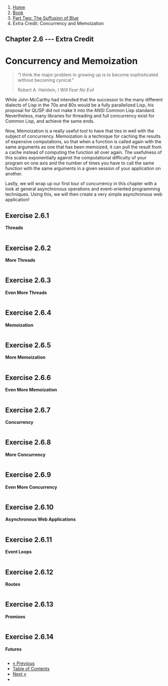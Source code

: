 <ol class="breadcrumb">
  <li><a href="/">Home</a></li>
  <li><a href="/book/">Book</a></li>
  <li><a href="/book/2-0-0-overview/">Part Two: The Suffusion of Blue</a></li>
  <li class="active">Extra Credit: Concurrency and Memoization</li>
</ol>

## Chapter 2.6 --- Extra Credit

# Concurrency and Memoization

> "I think the major problem in growing up is to become sophisticated without becoming cynical."
> <footer>Robert A. Heinlein, <em>I Will Fear No Evil</em></footer>

While John McCarthy had intended that the successor to the many different dialects of Lisp in the 70s and 80s would be a fully parallelized Lisp, his proposal for QLISP did not make it into the ANSI Common Lisp standard.  Nevertheless, many libraries for threading and full concurrency exist for Common Lisp, and achieve the same ends.

Now, Memoization is a really useful tool to have that ties in well with the subject of concurrency.  Memoization is a technique for caching the results of expensive computations, so that when a function is called again with the same arguments as one that has been memoized, it can pull the result from a cache instead of computing the function all over again.  The usefulness of this scales exponentially against the computational difficulty of your program on one axis and the number of times you have to call the same function with the same arguments in a given session of your application on another.

Lastly, we will wrap up our first tour of concurrency in this chapter with a look at general asynchronous operations and event-oriented programming techniques. Using this, we will then create a very simple asynchronous web application!

## Exercise 2.6.1

**Threads**

```lisp

```

## Exercise 2.6.2

**More Threads**

```lisp

```

## Exercise 2.6.3

**Even More Threads**

```lisp

```

## Exercise 2.6.4

**Memoization**

```lisp

```

## Exercise 2.6.5

**More Memoization**

```lisp

```

## Exercise 2.6.6

**Even More Memoization**

```lisp

```

## Exercise 2.6.7

**Concurrency**

```lisp

```

## Exercise 2.6.8

**More Concurrency**

```lisp

```

## Exercise 2.6.9

**Even More Concurrency**

```lisp

```

## Exercise 2.6.10

**Asynchronous Web Applications**

```lisp

```

## Exercise 2.6.11

**Event Loops**

```lisp

```

## Exercise 2.6.12

**Routes**

```lisp

```

## Exercise 2.6.13

**Promises**

```lisp

```

## Exercise 2.6.14

**Futures**

```lisp

```

<ul class="pager">
  <li class="previous"><a href="/book/2-05-0-extended-types.md">&laquo; Previous</a></li>
  <li><a href="/book/">Table of Contents</a></li>
  <li class="next"><a href="/book/2-07-0-logic-and-more-math.md">Next &raquo;</a><li>
</ul>
